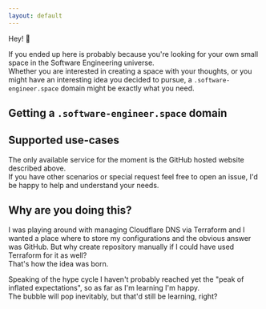 ```yaml
---
layout: default
---
```

Hey! 👋

If you ended up here is probably because you're looking for your own small space in the Software Engineering universe. \
Whether you are interested in creating a space with your thoughts, or you might have an interesting idea you decided to 
pursue, a `.software-engineer.space` domain might be exactly what you need.

## Getting a `.software-engineer.space` domain

## Supported use-cases

The only available service for the moment is the GitHub hosted website described above. \
If you have other scenarios or special request feel free to open an issue, I'd be happy to help and understand your
needs.

## Why are you doing this?
I was playing around with managing Cloudflare DNS via Terraform and I wanted a place where to store my configurations
and the obvious answer was GitHub. But why create repository manually if I could have used Terraform for it as well? \
That's how the idea was born.

Speaking of the hype cycle I haven't probably reached yet the "peak of inflated expectations", so as far as I'm learning
I'm happy. \
The bubble will pop inevitably, but that'd still be learning, right?

